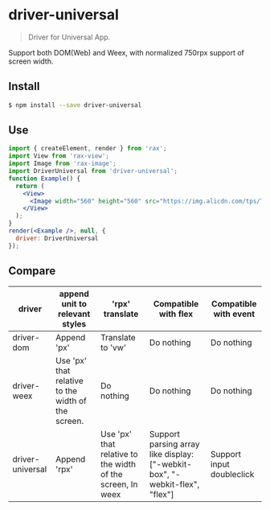 # driver-universal

> Driver for Universal App.

Support both DOM(Web) and Weex, with normalized 750rpx support of screen width.
## Install

```bash
$ npm install --save driver-universal
```

## Use

```jsx
import { createElement, render } from 'rax';
import View from 'rax-view';
import Image from 'rax-image';
import DriverUniversal from 'driver-universal';
function Example() {
  return (
    <View>
      <Image width="560" height="560" src="https://img.alicdn.com/tps/TB1z.55OFXXXXcLXXXXXXXXXXXX-560-560.jpg" />
    </View>
  );
}
render(<Example />, null, {
  driver: DriverUniversal
});
```

## Compare
| driver | append unit to relevant styles | 'rpx' translate | Compatible with flex | Compatible with event |
| ------ | ------------------------------ | --------------- | -------------------- | --------------------- |
| driver-dom | Append 'px' | Translate to 'vw' | Do nothing | Do nothing  |
| driver-weex | Use 'px' that relative to the width of the screen. |  Do nothing | Do nothing | Do nothing |
| driver-universal | Append 'rpx' | Use 'px' that relative to the width of the screen, In weex | Support parsing array like display: ["-webkit-box", "-webkit-flex", "flex"] | Support input doubleclick |
